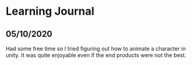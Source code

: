# Learning Journal

## 05/10/2020

Had some free time so I tried figuring out how to animate a character in unity. It was quite enjoyable even if the end products were not the best.
